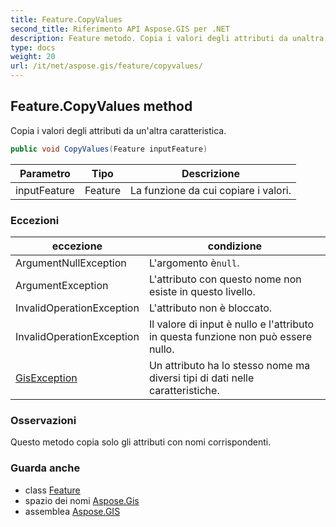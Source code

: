 ```yaml
---
title: Feature.CopyValues
second_title: Riferimento API Aspose.GIS per .NET
description: Feature metodo. Copia i valori degli attributi da unaltra caratteristica.
type: docs
weight: 20
url: /it/net/aspose.gis/feature/copyvalues/
---
```

## Feature.CopyValues method

Copia i valori degli attributi da un'altra caratteristica.

```csharp
public void CopyValues(Feature inputFeature)
```

| Parametro | Tipo | Descrizione |
| --- | --- | --- |
| inputFeature | Feature | La funzione da cui copiare i valori. |

### Eccezioni

| eccezione | condizione |
| --- | --- |
| ArgumentNullException | L'argomento è`null`. |
| ArgumentException | L'attributo con questo nome non esiste in questo livello. |
| InvalidOperationException | L'attributo non è bloccato. |
| InvalidOperationException | Il valore di input è nullo e l'attributo in questa funzione non può essere nullo. |
| [GisException](../../gisexception/) | Un attributo ha lo stesso nome ma diversi tipi di dati nelle caratteristiche. |

### Osservazioni

Questo metodo copia solo gli attributi con nomi corrispondenti.

### Guarda anche

* class [Feature](../)
* spazio dei nomi [Aspose.Gis](../../feature/)
* assemblea [Aspose.GIS](../../../)



